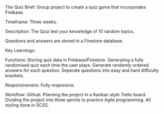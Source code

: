 The Quiz
Brief: Group project to create a quiz game that incorporates Firebase.

Timeframe: Three weeks.

Description: The Quiz test your knowledge of 10 random topics.

Questions and answers are stored in a Firestore database.

Key Learnings:

Functions:
    Storing quiz data in Friebase/Firestore.
    Generating a fully randomised quiz each time the user plays.
    Generate randomly ordered answers for each question.
    Seperate questions into easy and hard difficulty brackets.

Responsiveness:
    Fully responsive.

Workflow:
  Github.
  Planning the project in a Kanban style Trello board.
  Dividing the project into three sprints to practice Agile programming.
  All styling done in SCSS.
